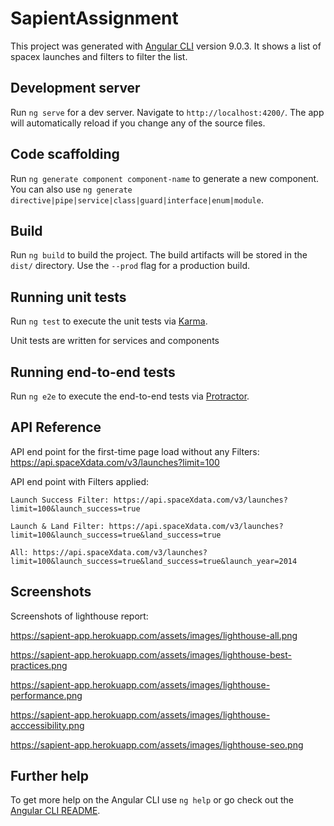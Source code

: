 # SapientAssignment

This project was generated with [Angular CLI](https://github.com/angular/angular-cli) version 9.0.3. It shows a list of spacex launches and filters to filter the list.

## Development server

Run `ng serve` for a dev server. Navigate to `http://localhost:4200/`. The app will automatically reload if you change any of the source files.

## Code scaffolding

Run `ng generate component component-name` to generate a new component. You can also use `ng generate directive|pipe|service|class|guard|interface|enum|module`.

## Build

Run `ng build` to build the project. The build artifacts will be stored in the `dist/` directory. Use the `--prod` flag for a production build.

## Running unit tests

Run `ng test` to execute the unit tests via [Karma](https://karma-runner.github.io).

Unit tests are written for services and components

## Running end-to-end tests

Run `ng e2e` to execute the end-to-end tests via [Protractor](http://www.protractortest.org/).

## API Reference

API end point for the first-time page load without any Filters:	https://api.spaceXdata.com/v3/launches?limit=100

API end point with Filters applied: 

    Launch Success Filter: https://api.spaceXdata.com/v3/launches?limit=100&launch_success=true

    Launch & Land Filter: https://api.spaceXdata.com/v3/launches?limit=100&launch_success=true&land_success=true

    All: https://api.spaceXdata.com/v3/launches?limit=100&launch_success=true&land_success=true&launch_year=2014

## Screenshots

Screenshots of lighthouse report:

https://sapient-app.herokuapp.com/assets/images/lighthouse-all.png

https://sapient-app.herokuapp.com/assets/images/lighthouse-best-practices.png

https://sapient-app.herokuapp.com/assets/images/lighthouse-performance.png

https://sapient-app.herokuapp.com/assets/images/lighthouse-acccessibility.png

https://sapient-app.herokuapp.com/assets/images/lighthouse-seo.png

## Further help

To get more help on the Angular CLI use `ng help` or go check out the [Angular CLI README](https://github.com/angular/angular-cli/blob/master/README.md).
